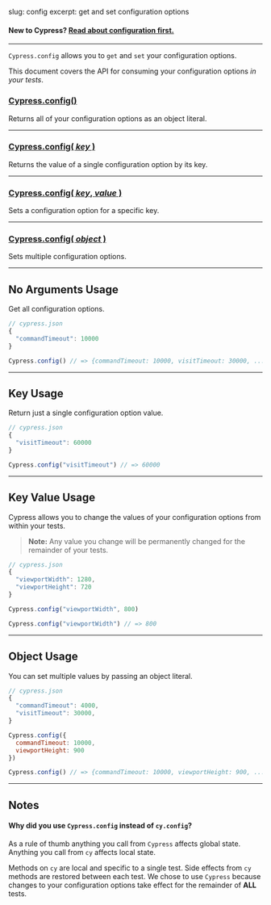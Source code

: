 slug: config
excerpt: get and set configuration options

#### **New to Cypress?** [Read about configuration first.](http://on.cypress.io/guides/configuration)

***

`Cypress.config` allows you to `get` and `set` your configuration options.

This document covers the API for consuming your configuration options *in your tests*.

### [Cypress.config()](#no-arguments-usage)

Returns all of your configuration options as an object literal.

***

### [Cypress.config( *key* )](#key-usage)

Returns the value of a single configuration option by its key.

***

### [Cypress.config( *key*, *value* )](#key-value-usage)

Sets a configuration option for a specific key.

***

### [Cypress.config( *object* )](#object-usage)

Sets multiple configuration options.

***

## No Arguments Usage

Get all configuration options.

```javascript
// cypress.json
{
  "commandTimeout": 10000
}
```

```javascript
Cypress.config() // => {commandTimeout: 10000, visitTimeout: 30000, ...}
```

***

## Key Usage

Return just a single configuration option value.

```javascript
// cypress.json
{
  "visitTimeout": 60000
}
```

```javascript
Cypress.config("visitTimeout") // => 60000
```

***

## Key Value Usage

Cypress allows you to change the values of your configuration options from within your tests.

> **Note:** Any value you change will be permanently changed for the remainder of your tests.

```javascript
// cypress.json
{
  "viewportWidth": 1280,
  "viewportHeight": 720
}
```

```javascript
Cypress.config("viewportWidth", 800)

Cypress.config("viewportWidth") // => 800
```

***

## Object Usage

You can set multiple values by passing an object literal.

```javascript
// cypress.json
{
  "commandTimeout": 4000,
  "visitTimeout": 30000,
}
```

```javascript
Cypress.config({
  commandTimeout: 10000,
  viewportHeight: 900
})

Cypress.config() // => {commandTimeout: 10000, viewportHeight: 900, ...}
```

***

## Notes

#### Why did you use `Cypress.config` instead of `cy.config`?

As a rule of thumb anything you call from `Cypress` affects global state. Anything you call from `cy` affects local state.

Methods on `cy` are local and specific to a single test. Side effects from `cy` methods are restored between each test. We chose to use `Cypress` because changes to your configuration options take effect for the remainder of **ALL** tests.


